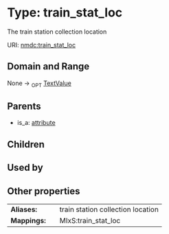 
# Type: train_stat_loc


The train station collection location

URI: [nmdc:train_stat_loc](https://microbiomedata/meta/train_stat_loc)


## Domain and Range

None ->  <sub>OPT</sub> [TextValue](TextValue.md)

## Parents

 *  is_a: [attribute](attribute.md)

## Children


## Used by


## Other properties

|  |  |  |
| --- | --- | --- |
| **Aliases:** | | train station collection location |
| **Mappings:** | | MIxS:train_stat_loc |

